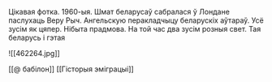 Цікавая фотка. 1960-ыя. Шмат беларусаў сабралася ў Лондане паслухаць Веру Рыч. Ангельскую перакладчыцу беларускіх аўтараў.
Усё зусім як цяпер. Нібыта прадмова.
На той час два зусім розныя свет. Тая беларусь і гэтая

![[462264.jpg]]

[[@ бабілон]]
[[Гісторыя эміграцыі]]
